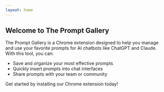 ```yaml
---
layout: home
---
```


## Welcome to The Prompt Gallery

The Prompt Gallery is a Chrome extension designed to help you manage and use your favorite prompts for AI chatbots like ChatGPT and Claude. With this tool, you can:

- Save and organize your most effective prompts
- Quickly insert prompts into chat interfaces
- Share prompts with your team or community

Get started by installing our Chrome extension today!